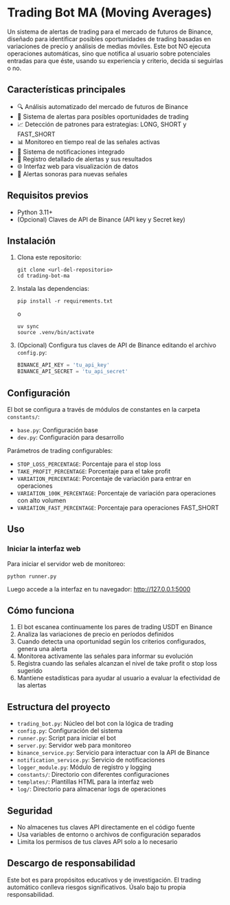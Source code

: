 # Trading Bot MA (Moving Averages)

Un sistema de alertas de trading para el mercado de futuros de Binance, diseñado para identificar posibles oportunidades de trading basadas en variaciones de precio y análisis de medias móviles. Este bot NO ejecuta operaciones automáticas, sino que notifica al usuario sobre potenciales entradas para que éste, usando su experiencia y criterio, decida si seguirlas o no.

## Características principales

- 🔍 Análisis automatizado del mercado de futuros de Binance
- 🚨 Sistema de alertas para posibles oportunidades de trading
- 📈 Detección de patrones para estrategias: LONG, SHORT y FAST_SHORT
- 📊 Monitoreo en tiempo real de las señales activas
- 📱 Sistema de notificaciones integrado
- 📝 Registro detallado de alertas y sus resultados
- 🌐 Interfaz web para visualización de datos
- 🔔 Alertas sonoras para nuevas señales

## Requisitos previos

- Python 3.11+
- (Opcional) Claves de API de Binance (API key y Secret key)

## Instalación

1. Clona este repositorio:

   ```
   git clone <url-del-repositorio>
   cd trading-bot-ma
   ```

2. Instala las dependencias:

   ```
   pip install -r requirements.txt
   ```

   o

   ```
   uv sync
   source .venv/bin/activate
   ```

3. (Opcional) Configura tus claves de API de Binance editando el archivo `config.py`:

   ```python
   BINANCE_API_KEY = 'tu_api_key'
   BINANCE_API_SECRET = 'tu_api_secret'
   ```

## Configuración

El bot se configura a través de módulos de constantes en la carpeta `constants/`:

- `base.py`: Configuración base
- `dev.py`: Configuración para desarrollo

Parámetros de trading configurables:

- `STOP_LOSS_PERCENTAGE`: Porcentaje para el stop loss
- `TAKE_PROFIT_PERCENTAGE`: Porcentaje para el take profit
- `VARIATION_PERCENTAGE`: Porcentaje de variación para entrar en operaciones
- `VARIATION_100K_PERCENTAGE`: Porcentaje de variación para operaciones con alto volumen
- `VARIATION_FAST_PERCENTAGE`: Porcentaje para operaciones FAST_SHORT

## Uso

### Iniciar la interfaz web

Para iniciar el servidor web de monitoreo:

```
python runner.py
```

Luego accede a la interfaz en tu navegador: http://127.0.0.1:5000

## Cómo funciona

1. El bot escanea continuamente los pares de trading USDT en Binance
2. Analiza las variaciones de precio en períodos definidos
3. Cuando detecta una oportunidad según los criterios configurados, genera una alerta
4. Monitorea activamente las señales para informar su evolución
5. Registra cuando las señales alcanzan el nivel de take profit o stop loss sugerido
6. Mantiene estadísticas para ayudar al usuario a evaluar la efectividad de las alertas

## Estructura del proyecto

- `trading_bot.py`: Núcleo del bot con la lógica de trading
- `config.py`: Configuración del sistema
- `runner.py`: Script para iniciar el bot
- `server.py`: Servidor web para monitoreo
- `binance_service.py`: Servicio para interactuar con la API de Binance
- `notification_service.py`: Servicio de notificaciones
- `logger_module.py`: Módulo de registro y logging
- `constants/`: Directorio con diferentes configuraciones
- `templates/`: Plantillas HTML para la interfaz web
- `log/`: Directorio para almacenar logs de operaciones

## Seguridad

- No almacenes tus claves API directamente en el código fuente
- Usa variables de entorno o archivos de configuración separados
- Limita los permisos de tus claves API solo a lo necesario

## Descargo de responsabilidad

Este bot es para propósitos educativos y de investigación. El trading automático conlleva riesgos significativos. Úsalo bajo tu propia responsabilidad.
